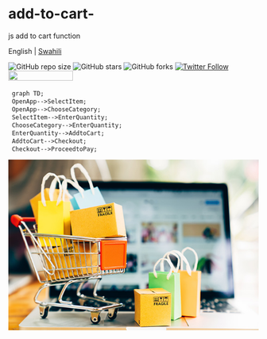 # add-to-cart-
js add to cart function
<p>
English | <a href="https://github.com/JoelwMulongo/add-to-cart-/blob/main/README_swa.md">Swahili</a>
</p>

![GitHub repo size](https://img.shields.io/github/repo-size/joelwmulongo/meteorological-department)
![GitHub stars](https://img.shields.io/github/stars/joelwmulongo/meteorological-department?style=social)
![GitHub forks](https://img.shields.io/github/forks/joelwmulongo/meteorological-department?style=social)
[![Twitter Follow](https://img.shields.io/twitter/follow/mulongojoel?style=social)](https://twitter.com/intent/follow?screen_name=mulongojoel)
<img width="130" height="20" src="https://visitor-badge.glitch.me/badge?page_id=joelwmulongo/meteorological-department">



```mermaid
 graph TD;
 OpenApp-->SelectItem;
 OpenApp-->ChooseCategory;
 SelectItem-->EnterQuantity;
 ChooseCategory-->EnterQuantity;
 EnterQuantity-->AddtoCart;
 AddtoCart-->Checkout;
 Checkout-->ProceedtoPay;
 ```

<img src="images/online-shopping.jpg"></img>
